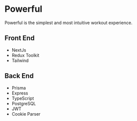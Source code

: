# Powerful

Powerful is the simplest and most intuitive workout experience.

## Front End

- NextJs
- Redux Toolkit
- Tailwind

## Back End

- Prisma
- Express
- TypeScript
- PostgreSQL
- JWT
- Cookie Parser
